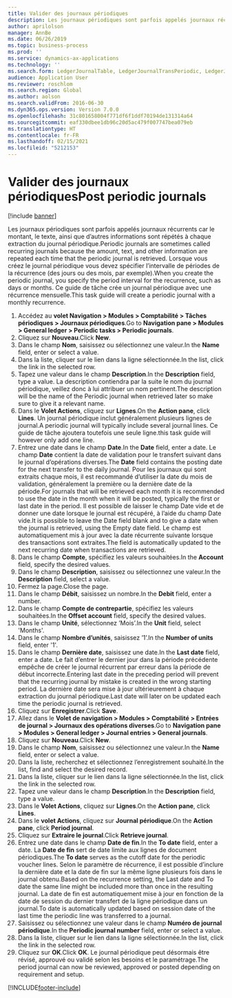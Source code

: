 ```yaml
---
title: Valider des journaux périodiques
description: Les journaux périodiques sont parfois appelés journaux récurrents car le montant, le texte, ainsi que d’autres informations sont répétés à chaque extraction du journal périodique.
author: aprilolson
manager: AnnBe
ms.date: 06/26/2019
ms.topic: business-process
ms.prod: ''
ms.service: dynamics-ax-applications
ms.technology: ''
ms.search.form: LedgerJournalTable, LedgerJournalTransPeriodic, LedgerJournalTransDaily
audience: Application User
ms.reviewer: roschlom
ms.search.region: Global
ms.author: aolson
ms.search.validFrom: 2016-06-30
ms.dyn365.ops.version: Version 7.0.0
ms.openlocfilehash: 31c801658004f771df6f1ddf70194de131314a64
ms.sourcegitcommit: eaf330dbee1db96c20d5ac479f007747bea079eb
ms.translationtype: HT
ms.contentlocale: fr-FR
ms.lasthandoff: 02/15/2021
ms.locfileid: "5212153"
---
```

# <a name="post-periodic-journals"></a><span data-ttu-id="6de0e-103">Valider des journaux périodiques</span><span class="sxs-lookup"><span data-stu-id="6de0e-103">Post periodic journals</span></span>

[!include [banner](../../includes/banner.md)]

<span data-ttu-id="6de0e-104">Les journaux périodiques sont parfois appelés journaux récurrents car le montant, le texte, ainsi que d’autres informations sont répétés à chaque extraction du journal périodique.</span><span class="sxs-lookup"><span data-stu-id="6de0e-104">Periodic journals are sometimes called recurring journals because the amount, text, and other information are repeated each time that the periodic journal is retrieved.</span></span> <span data-ttu-id="6de0e-105">Lorsque vous créez le journal périodique vous devez spécifier l’intervalle de périodes de la récurrence (des jours ou des mois, par exemple).</span><span class="sxs-lookup"><span data-stu-id="6de0e-105">When you create the periodic journal, you specify the period interval for the recurrence, such as days or months.</span></span> <span data-ttu-id="6de0e-106">Ce guide de tâche crée un journal périodique avec une récurrence mensuelle.</span><span class="sxs-lookup"><span data-stu-id="6de0e-106">This task guide will create a periodic journal with a monthly recurrence.</span></span>

1. <span data-ttu-id="6de0e-107">Accédez au **volet Navigation > Modules > Comptabilité > Tâches périodiques > Journaux périodiques**.</span><span class="sxs-lookup"><span data-stu-id="6de0e-107">Go to **Navigation pane > Modules > General ledger > Periodic tasks > Periodic journals**.</span></span>
2. <span data-ttu-id="6de0e-108">Cliquez sur **Nouveau**.</span><span class="sxs-lookup"><span data-stu-id="6de0e-108">Click **New**.</span></span>
3. <span data-ttu-id="6de0e-109">Dans le champ **Nom**, saisissez ou sélectionnez une valeur.</span><span class="sxs-lookup"><span data-stu-id="6de0e-109">In the **Name** field, enter or select a value.</span></span>
4. <span data-ttu-id="6de0e-110">Dans la liste, cliquer sur le lien dans la ligne sélectionnée.</span><span class="sxs-lookup"><span data-stu-id="6de0e-110">In the list, click the link in the selected row.</span></span>
5. <span data-ttu-id="6de0e-111">Tapez une valeur dans le champ **Description**.</span><span class="sxs-lookup"><span data-stu-id="6de0e-111">In the **Description** field, type a value.</span></span> <span data-ttu-id="6de0e-112">La description contiendra par la suite le nom du journal périodique, veillez donc à lui attribuer un nom pertinent.</span><span class="sxs-lookup"><span data-stu-id="6de0e-112">The description will be the name of the Periodic journal when retrieved later so make sure to give it a relevant name.</span></span>
6. <span data-ttu-id="6de0e-113">Dans le **Volet Actions**, cliquez sur **Lignes**.</span><span class="sxs-lookup"><span data-stu-id="6de0e-113">On the **Action pane**, click **Lines**.</span></span> <span data-ttu-id="6de0e-114">Un journal périodique inclut généralement plusieurs lignes de journal.</span><span class="sxs-lookup"><span data-stu-id="6de0e-114">A periodic journal will typically include several journal lines.</span></span> <span data-ttu-id="6de0e-115">Ce guide de tâche ajoutera toutefois une seule ligne.</span><span class="sxs-lookup"><span data-stu-id="6de0e-115">this task guide will however only add one line.</span></span>
7. <span data-ttu-id="6de0e-116">Entrez une date dans le champ **Date**.</span><span class="sxs-lookup"><span data-stu-id="6de0e-116">In the **Date** field, enter a date.</span></span> <span data-ttu-id="6de0e-117">Le champ **Date** contient la date de validation pour le transfert suivant dans le journal d’opérations diverses.</span><span class="sxs-lookup"><span data-stu-id="6de0e-117">The **Date** field contains the posting date for the next transfer to the daily journal.</span></span> <span data-ttu-id="6de0e-118">Pour les journaux qui sont extraits chaque mois, il est recommandé d’utiliser la date du mois de validation, généralement la première ou la dernière date de la période.</span><span class="sxs-lookup"><span data-stu-id="6de0e-118">For journals that will be retrieved each month it is recommended to use the date in the month when it will be posted, typically the first or last date in the period.</span></span> <span data-ttu-id="6de0e-119">Il est possible de laisser le champ Date vide et de donner une date lorsque le journal est récupéré, à l’aide du champ Date vide.</span><span class="sxs-lookup"><span data-stu-id="6de0e-119">It is possible to leave the Date field blank and to give a date when the journal is retrieved, using the Empty date field.</span></span> <span data-ttu-id="6de0e-120">Le champ est automatiquement mis à jour avec la date récurrente suivante lorsque des transactions sont extraites.</span><span class="sxs-lookup"><span data-stu-id="6de0e-120">The field is automatically updated to the next recurring date when transactions are retrieved.</span></span> 
8. <span data-ttu-id="6de0e-121">Dans le champ **Compte**, spécifiez les valeurs souhaitées.</span><span class="sxs-lookup"><span data-stu-id="6de0e-121">In the **Account** field, specify the desired values.</span></span>
9. <span data-ttu-id="6de0e-122">Dans le champ **Description**, saisissez ou sélectionnez une valeur.</span><span class="sxs-lookup"><span data-stu-id="6de0e-122">In the **Description** field, select a value.</span></span>
10. <span data-ttu-id="6de0e-123">Fermez la page.</span><span class="sxs-lookup"><span data-stu-id="6de0e-123">Close the page.</span></span>
11. <span data-ttu-id="6de0e-124">Dans le champ **Débit**, saisissez un nombre.</span><span class="sxs-lookup"><span data-stu-id="6de0e-124">In the **Debit** field, enter a number.</span></span>
12. <span data-ttu-id="6de0e-125">Dans le champ **Compte de contrepartie**, spécifiez les valeurs souhaitées.</span><span class="sxs-lookup"><span data-stu-id="6de0e-125">In the **Offset account** field, specify the desired values.</span></span>
13. <span data-ttu-id="6de0e-126">Dans le champ **Unité**, sélectionnez ’Mois’.</span><span class="sxs-lookup"><span data-stu-id="6de0e-126">In the **Unit** field, select 'Months'.</span></span>
14. <span data-ttu-id="6de0e-127">Dans le champ **Nombre d’unités**, saisissez ’1’.</span><span class="sxs-lookup"><span data-stu-id="6de0e-127">In the **Number of units** field, enter '1'.</span></span>
15. <span data-ttu-id="6de0e-128">Dans le champ **Dernière date**, saisissez une date.</span><span class="sxs-lookup"><span data-stu-id="6de0e-128">In the **Last date** field, enter a date.</span></span> <span data-ttu-id="6de0e-129">Le fait d’entrer le dernier jour dans la période précédente empêche de créer le journal récurrent par erreur dans la période de début incorrecte.</span><span class="sxs-lookup"><span data-stu-id="6de0e-129">Entering last date in the preceding period will prevent that the recurring journal by mistake is created in the wrong starting period.</span></span> <span data-ttu-id="6de0e-130">La dernière date sera mise à jour ultérieurement à chaque extraction du journal périodique.</span><span class="sxs-lookup"><span data-stu-id="6de0e-130">Last date will later on be updated each time the periodic journal is retrieved.</span></span> 
16. <span data-ttu-id="6de0e-131">Cliquez sur **Enregistrer**.</span><span class="sxs-lookup"><span data-stu-id="6de0e-131">Click **Save**.</span></span>
17. <span data-ttu-id="6de0e-132">Allez dans le **Volet de navigation > Modules > Comptabilité > Entrées de journal > Journaux des opérations diverses**.</span><span class="sxs-lookup"><span data-stu-id="6de0e-132">Go to **Navigation pane > Modules > General ledger > Journal entries > General journals**.</span></span>
18. <span data-ttu-id="6de0e-133">Cliquez sur **Nouveau**.</span><span class="sxs-lookup"><span data-stu-id="6de0e-133">Click **New**.</span></span>
19. <span data-ttu-id="6de0e-134">Dans le champ **Nom**, saisissez ou sélectionnez une valeur.</span><span class="sxs-lookup"><span data-stu-id="6de0e-134">In the **Name** field, enter or select a value.</span></span>
20. <span data-ttu-id="6de0e-135">Dans la liste, recherchez et sélectionnez l’enregistrement souhaité.</span><span class="sxs-lookup"><span data-stu-id="6de0e-135">In the list, find and select the desired record.</span></span>
21. <span data-ttu-id="6de0e-136">Dans la liste, cliquer sur le lien dans la ligne sélectionnée.</span><span class="sxs-lookup"><span data-stu-id="6de0e-136">In the list, click the link in the selected row.</span></span>
22. <span data-ttu-id="6de0e-137">Tapez une valeur dans le champ **Description**.</span><span class="sxs-lookup"><span data-stu-id="6de0e-137">In the **Description** field, type a value.</span></span>
23. <span data-ttu-id="6de0e-138">Dans le **Volet Actions**, cliquez sur **Lignes**.</span><span class="sxs-lookup"><span data-stu-id="6de0e-138">On the **Action pane**, click **Lines**.</span></span>
24. <span data-ttu-id="6de0e-139">Dans le **volet Actions**, cliquez sur **Journal périodique**.</span><span class="sxs-lookup"><span data-stu-id="6de0e-139">On the **Action pane**, click **Period journal**.</span></span>
25. <span data-ttu-id="6de0e-140">Cliquez sur **Extraire le journal**.</span><span class="sxs-lookup"><span data-stu-id="6de0e-140">Click **Retrieve journal**.</span></span>
26. <span data-ttu-id="6de0e-141">Entrez une date dans le champ **Date de fin**.</span><span class="sxs-lookup"><span data-stu-id="6de0e-141">In the **To date** field, enter a date.</span></span> <span data-ttu-id="6de0e-142">La **Date de fin** sert de date limite aux lignes de document périodiques.</span><span class="sxs-lookup"><span data-stu-id="6de0e-142">The **To date** serves as the cutoff date for the periodic voucher lines.</span></span> <span data-ttu-id="6de0e-143">Selon le paramètre de récurrence, il est possible d’inclure la dernière date et la date de fin sur la même ligne plusieurs fois dans le journal obtenu.</span><span class="sxs-lookup"><span data-stu-id="6de0e-143">Based on the recurrence setting, the Last date and To date the same line might be included more than once in the resulting journal.</span></span> <span data-ttu-id="6de0e-144">La date de fin est automatiquement mise à jour en fonction de la date de session du dernier transfert de la ligne périodique dans un journal.</span><span class="sxs-lookup"><span data-stu-id="6de0e-144">To date is automatically updated based on  session date of the last time the periodic line was transferred to a journal.</span></span> 
27. <span data-ttu-id="6de0e-145">Saisissez ou sélectionnez une valeur dans le champ **Numéro de journal périodique**.</span><span class="sxs-lookup"><span data-stu-id="6de0e-145">In the **Periodic journal number** field, enter or select a value.</span></span>
28. <span data-ttu-id="6de0e-146">Dans la liste, cliquer sur le lien dans la ligne sélectionnée.</span><span class="sxs-lookup"><span data-stu-id="6de0e-146">In the list, click the link in the selected row.</span></span>
29. <span data-ttu-id="6de0e-147">Cliquez sur **OK**.</span><span class="sxs-lookup"><span data-stu-id="6de0e-147">Click **OK**.</span></span> <span data-ttu-id="6de0e-148">Le journal périodique peut désormais être révisé, approuvé ou validé selon les besoins et le paramétrage.</span><span class="sxs-lookup"><span data-stu-id="6de0e-148">The period journal can now be reviewed, approved or posted depending on requirement and setup.</span></span>   


[!INCLUDE[footer-include](../../../includes/footer-banner.md)]